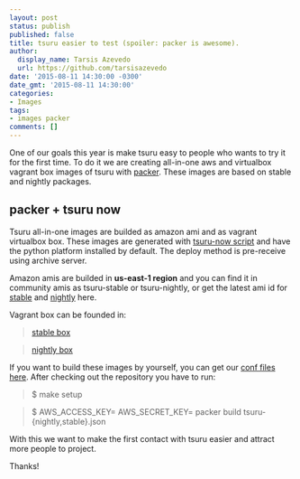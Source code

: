 ```yaml
---
layout: post
status: publish
published: false
title: tsuru easier to test (spoiler: packer is awesome).
author:
  display_name: Tarsis Azevedo
  url: https://github.com/tarsisazevedo
date: '2015-08-11 14:30:00 -0300'
date_gmt: '2015-08-11 14:30:00'
categories:
- Images
tags:
- images packer
comments: []
---
```


One of our goals this year is make tsuru easy to people who wants to try it for
the first time. To do it we are creating all-in-one aws and virtualbox vagrant
box images of tsuru with [packer](https://packer.io). These images are based on
stable and nightly packages.

## packer + tsuru now

Tsuru all-in-one images are builded as amazon ami and as vagrant virtualbox
box. These images are generated with [tsuru-now script](https://github.com/tsuru/now) and have the python platform installed by
default. The deploy method is pre-receive using archive server.

Amazon amis are builded in **us-east-1 region** and you can find it in
community amis as tsuru-stable or tsuru-nightly,
or get the latest ami id for [stable](https://s3.amazonaws.com/tsuru-images/nightly-ami-id) and [nightly](https://s3.amazonaws.com/tsuru-images/nightly-ami-id) here. 

Vagrant box can be founded in:

> [stable box](https://s3.amazonaws.com/tsuru-images/tsuru-stable-virtualbox.box)

> [nightly box](https://s3.amazonaws.com/tsuru-images/tsuru-nightly-virtualbox.box)


If you want to build these images by yourself, you can get our [conf files here](https://github.com/tsuru/tsuru-packer).
After checking out the repository you have to run: 

> $ make setup

> $ AWS_ACCESS_KEY=<your-access-key> AWS_SECRET_KEY=<your-secret-key> packer build tsuru-{nightly,stable}.json

With this we want to make the first contact with tsuru easier and attract more
people to project.

Thanks!

